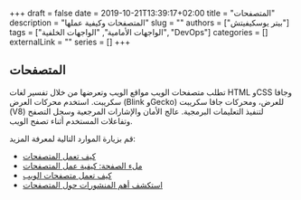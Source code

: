 +++
draft = false
date = 2019-10-21T13:39:17+02:00
title = "المتصفحات"
description = "المتصفحات وكيفية عملها"
slug = ""
authors = ["بيتر يوسكيفيتش"]
tags = ["الواجهات الأمامية", "الواجهات الخلفية", "DevOps"]
categories = []
externalLink = ""
series = []
+++

## المتصفحات

تطلب متصفحات الويب مواقع الويب وتعرضها من خلال تفسير لغات HTML وCSS وجافا سكريبت. استخدم محركات العرض (Blink وGecko) للعرض، ومحركات جافا سكريبت (V8) لتنفيذ التعليمات البرمجية. عالج الأمان والإشارات المرجعية وسجل التصفح وتفاعلات المستخدم أثناء تصفح الويب.

قم بزيارة الموارد التالية لمعرفة المزيد:

- [كيف تعمل المتصفحات](https://www.ramotion.com/blog/what-is-web-browser/)
- [ملء الصفحة: كيفية عمل المتصفحات](https://developer.mozilla.org/en-US/docs/Web/Performance/How_browsers_work)
- [كيف تعمل متصفحات الويب](https://www.youtube.com/watch?v=5rLFYtXHo9s)
- [استكشف أهم المنشورات حول المتصفحات](https://app.daily.dev/tags/browsers?ref=roadmapsh)
